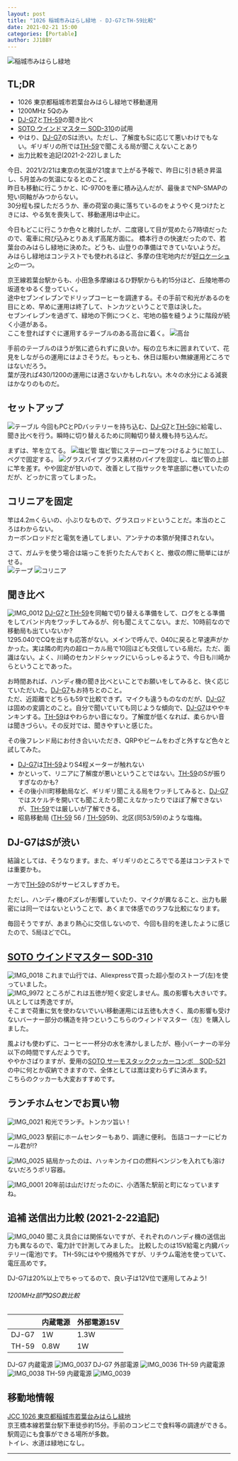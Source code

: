 ```yaml
---
layout: post
title: "1026 稲城市みはらし緑地 - DJ-G7とTH-59比較"
date: 2021-02-21 15:00
categories: [Portable]
author: JJ1BBY
---
```

![稲城市みはらし緑地](https://user-images.githubusercontent.com/79028771/108616459-d08c6680-7450-11eb-97d7-a49ca5236c88.jpg)
## TL;DR
* 1026 東京都稲城市若葉台みはらし緑地で移動運用  
* 1200MHz 5Qのみ  
* [DJ-G7](https://www.alinco.co.jp/product/electron/detail/id=4387)と[TH-59](https://www.kenwood.com/jp/products/amateur/handy/handy_th59_end.html)の聞き比べ  
* [SOTO ウインドマスター SOD-310](http://www.shinfuji.co.jp/soto/products/sod-310/)の試用  
* やはり、[DJ-G7](https://www.alinco.co.jp/product/electron/detail/id=4387)のSは渋い。ただし、了解度もSに応じて悪いわけでもない。ギリギリの所では[TH-59](https://www.kenwood.com/jp/products/amateur/handy/handy_th59_end.html)で聞こえる局が聞こえないことあり
* 出力比較を追記(2021-2-22)しました  

今日、2021/2/21は東京の気温が21度まで上がる予報で、昨日に引き続き昇温し、5月並みの気温になるとのこと。  
昨日も移動に行こうかと、IC-9700を車に積み込んだが、最後までNP-SMAPの短い同軸がみつからない。  
30分程も探しただろうか、車の荷室の奥に落ちているのをようやく見つけたときには、やる気を喪失して、移動運用は中止に。  

今日もどこに行こうか色々と検討したが、二度寝して目が覚めたら7時頃だったので、電車に飛び込みとりあえず高尾方面に。 
橋本行きの快速だったので、若葉台のみはらし緑地に決めた。どうも、山登りの準備はできていないようだ。  
みはらし緑地はコンテストでも使われるほど、多摩の住宅地内だが[好ロケーション](https://www.google.co.jp/maps/@35.6263771,139.4648895,3a,75y,65.22h,91.65t/data=!3m8!1e1!3m6!1sAF1QipOYIawCykrPYPaJcAWQdl4K8Qc7thy2fpzYNdmx!2e10!3e11!6shttps:%2F%2Flh5.googleusercontent.com%2Fp%2FAF1QipOYIawCykrPYPaJcAWQdl4K8Qc7thy2fpzYNdmx%3Dw203-h100-k-no-pi-0-ya35.364918-ro-0-fo100!7i5376!8i2688)の一つ。  

京王線若葉台駅からも、小田急多摩線はるひ野駅からも約15分ほど、丘陵地帯の坂道をゆるく登っていく。  
途中セブンイレブンでドリップコーヒーを調達する。その手前で和光があるのを目にとめ、早めに運用は終了して、トンカツということで意は決した。  
セブンイレブンを過ぎて、緑地の下側につくと、宅地の脇を縫うように階段が続く小道がある。  
ここを登ればすぐに運用するテーブルのある高台に着く。
![高台](https://user-images.githubusercontent.com/79028771/108616451-c8342b80-7450-11eb-8b73-7a58c8e820dc.jpg)

手前のテーブルのほうが気に遮られずに良いか。桜の立ち木に囲まれていて、花見をしながらの運用にはよさそうだ。もっとも、休日は賑わい無線運用どころではないだろう。  
葉が茂れば430/1200の運用には適さないかもしれない。木々の水分による減衰はかなりのものだ。  


## セットアップ
![テーブル](https://user-images.githubusercontent.com/79028771/108616457-cf5b3980-7450-11eb-8c7f-821887328589.jpg)
今回もPCとPDバッテリーを持ち込む、[DJ-G7](https://www.alinco.co.jp/product/electron/detail/id=4387)と[TH-59](https://www.kenwood.com/jp/products/amateur/handy/handy_th59_end.html)に給電し、聞き比べを行う。瞬時に切り替えるために同軸切り替え機も持ち込んだ。  

まずは、竿を立てる。
![塩ビ管](https://user-images.githubusercontent.com/79028771/108616453-cc604900-7450-11eb-9730-53f49b15336c.jpg)
塩ビ管にステーロープをつけるように加工し、ペグで固定する。
![グラスパイプ](https://user-images.githubusercontent.com/79028771/108616454-ccf8df80-7450-11eb-9372-c9c6c61245aa.jpg)
グラス素材のパイプを固定し、塩ビ管の上部に竿を差す。やや固定が甘いので、改善として指サックを竿底部に巻いていたのだが、どっかに言ってしまった。  


## コリニアを固定
竿は4.2mくらいの、小ぶりなもので、グラスロッドということだ。本当のところはわからない。  
カーボンロッドだと電気を通してしまい、アンテナの本領が発揮されない。  

さて、ガムテを使う場合は端っこを折りたたんでおくと、撤収の際に簡単にはがせる。  
![テープ](https://user-images.githubusercontent.com/79028771/108616455-ce2a0c80-7450-11eb-8f37-d0ffffa63f13.jpg)
![コリニア](https://user-images.githubusercontent.com/79028771/108616456-cec2a300-7450-11eb-97cf-a6c63900c477.jpg)


## 聞き比べ
![IMG_0012](https://user-images.githubusercontent.com/79028771/108616460-d1bd9380-7450-11eb-92b1-5d696b3775bb.jpg)
[DJ-G7](https://www.alinco.co.jp/product/electron/detail/id=4387)と[TH-59](https://www.kenwood.com/jp/products/amateur/handy/handy_th59_end.html)を同軸で切り替える準備をして、ログをとる準備をしてバンド内をワッチしてみるが、何も聞こえてこない。まだ、10時前なので移動局も出ていないか?  
1295.040でCQを出すも応答がない。メインで呼んで、040に戻ると早速声がかかった。実は隣の町内の超ローカル局で10回ほども交信している局だ。ただ、面識はない。よく、川崎のセカンドシャックにいらっしゃるようで、今日も川崎からということであった。  

お時間あれば、ハンディ機の聞き比べといことでお願いをしてみると、快く応じていただいた。[DJ-G7](https://www.alinco.co.jp/product/electron/detail/id=4387)もお持ちとのこと。  
ただ、近距離でどちらも59で比較できず。マイクも違うものなのだが、[DJ-G7](https://www.alinco.co.jp/product/electron/detail/id=4387)は固めの変調とのこと。自分で聞いていても同じような傾向で、[DJ-G7](https://www.alinco.co.jp/product/electron/detail/id=4387)はややキンキンする。[TH-59](https://www.kenwood.com/jp/products/amateur/handy/handy_th59_end.html)はやわらかい音になり。了解度が低くなれば、柔らかい音は聞きづらい。その反対では、聞きやすいと感じた。  

その後フレンド局にお付き合いいただき、QRPやビームをわざと外すなど色々と試してみた。
* [DJ-G7](https://www.alinco.co.jp/product/electron/detail/id=4387)は[TH-59](https://www.kenwood.com/jp/products/amateur/handy/handy_th59_end.html)よりS4程メーターが触れない  
* かといって、リニアに了解度が悪いということではない。[TH-59](https://www.kenwood.com/jp/products/amateur/handy/handy_th59_end.html)のSが振りすぎなのかも?  
* その後小川町移動局など、ギリギリ聞こえる局をワッチしてみると、[DJ-G7](https://www.alinco.co.jp/product/electron/detail/id=4387)ではスケルチを開いても聞こえたり聞こえなかったりでほぼ了解できないが、[TH-59](https://www.kenwood.com/jp/products/amateur/handy/handy_th59_end.html)では厳しいが了解できる。  
* 昭島移動局 ([TH-59](https://www.kenwood.com/jp/products/amateur/handy/handy_th59_end.html) 56 / [TH-59](https://www.kenwood.com/jp/products/amateur/handy/handy_th59_end.html)59)、北区(同53/59)のような塩梅。  

## DJ-G7はSが渋い
結論としては、そうなります。また、ギリギリのところででる差はコンテストでは重要かも。  

一方で[TH-59](https://www.kenwood.com/jp/products/amateur/handy/handy_th59_end.html)のSがサービスしすぎカモ。  

ただし、ハンディ機のFズレが影響していたり、マイクが異なること、出力も厳密には同一ではないということで、あくまで体感でのラフな比較になります。  

毎回そうですが、あまり熱心に交信しないので、今回も目的を達したように感じたので、5局ほどでCL。  


## [SOTO ウインドマスター SOD-310](http://www.shinfuji.co.jp/soto/products/sod-310/) 
![IMG_0018](https://user-images.githubusercontent.com/79028771/108616464-d5511a80-7450-11eb-828e-cf3654c1b61f.jpg)
これまで山行では、Aliexpressで買った超小型のストーブ(左)を使っていました。  
![IMG_9972](https://user-images.githubusercontent.com/79028771/108617534-89a36e80-745a-11eb-8b36-efa6835bc9f7.jpg)
ところがこれは五徳が短く安定しません。風の影響も大きいです。ULとしては秀逸ですが。  
そこまで荷重に気を使わないでいい移動運用には五徳も大きく、風の影響も受けないバーナー部分の構造を持つというこちらのウィンドマスター（左）を購入しました。  

風よけも使わずに、コーヒー一杯分の水を沸かしましたが、極小バーナーの半分以下の時間ですんだようです。  
ややかさばりますが、愛用の[SOTO サーモスタッククッカーコンボ　SOD-521](http://www.shinfuji.co.jp/soto/products/sod-521/)の中に何とか収納できますので、全体としては嵩は変わらずに済みます。  
こちらのクッカーも大変おすすめです。  


## ランチホムセンでお買い物
![IMG_0021](https://user-images.githubusercontent.com/79028771/108616465-d5e9b100-7450-11eb-8ced-9f4d0d9a76fe.jpg)
和光でランチ。トンカツ旨い！  

![IMG_0023](https://user-images.githubusercontent.com/79028771/108616466-d71ade00-7450-11eb-8ba4-2a256d859bf0.jpg)
駅前にホームセンターもあり、調達に便利。 缶詰コーナーにピカール君が!?  

![IMG_0025](https://user-images.githubusercontent.com/79028771/108616467-d7b37480-7450-11eb-8b5d-1913659557ac.jpg)
結局かったのは、ハッキンカイロの燃料ベンジンを入れても溶けないだろうポリ容器。  

![IMG_0001](https://user-images.githubusercontent.com/79028771/108616468-d8e4a180-7450-11eb-9730-35402d01b206.jpg)
20年前は山だけだったのに、小洒落た駅前と町になっていますね。  


## 追補 送信出力比較 (2021-2-22追記)
![IMG_0040](https://user-images.githubusercontent.com/79028771/108648991-d0976f80-74ff-11eb-94b0-4e06df22a83a.jpg)
聞こえ具合には関係ないですが、それぞれのハンディ機の送信出力も異なるので、電力計で計測してみました。
比較したのは15V給電と内臓バッテリー(電池)です。 TH-59にはやや規格外ですが、リチウム電池を使っていて、電圧高めです。  

DJ-G7は20%以上でちゃってるので、良い子は12V位で運用してみよう!  

<h6 id="header-6">1200MHz部門QSO数比較</h6>
<table>
  <thead>
    <tr>
      <th style="text-align: left"></th>
      <th style="text-align: left">内蔵電源</th>
      <th style="text-align: left">外部電源15V</th>
    </tr>
  </thead>
  <tbody>
    <tr>
      <td style="text-align: left">DJ-G7</td>
      <td style="text-align: left">1W</td>
      <td style="text-align: left">1.3W</td>
    </tr>
    <tr>
      <td style="text-align: left">TH-59</td>
      <td style="text-align: left">0.8W</td>
      <td style="text-align: left">1W</td>
    </tr>
  </tbody>
</table>

DJ-G7 内蔵電源
![IMG_0037](https://user-images.githubusercontent.com/79028771/108648331-4e5a7b80-74fe-11eb-90b5-b1eeabc67a74.jpg)
DJ-G7 外部電源
![IMG_0036](https://user-images.githubusercontent.com/79028771/108648330-4c90b800-74fe-11eb-93f0-5747f6738464.jpg)
TH-59 内蔵電源
![IMG_0038](https://user-images.githubusercontent.com/79028771/108648332-4ef31200-74fe-11eb-9363-10be590379a5.jpg)
TH-59 内蔵電源
![IMG_0039](https://user-images.githubusercontent.com/79028771/108648338-50243f00-74fe-11eb-8667-e05531fcd9ef.jpg)


## 移動地情報
[JCC 1026 東京都稲城市若葉台みはらし緑地](https://www.google.co.jp/maps/place/%E3%81%BF%E3%81%AF%E3%82%89%E3%81%97%E7%B7%91%E5%9C%B0/@35.6267711,139.4626052,17z/data=!3m1!4b1!4m5!3m4!1s0x6018fb47a9382007:0xd68ad1e2c3b4db68!8m2!3d35.6267668!4d139.4647992)  
京王橋本線若葉台駅下車徒歩約15分。手前のコンビニで食料等の調達ができる。駅周辺にも食事ができる場所が多数。  
トイレ、水道は緑地になし。  


---




<script src="https://utteranc.es/client.js"
        repo="JJ1BBY/JJ1BBY.github.io"
        issue-term="pathname"
        theme="github-light"
        crossorigin="anonymous"
        async>
</script>

